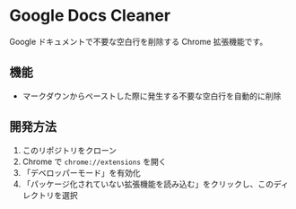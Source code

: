 # Google Docs Cleaner

Google ドキュメントで不要な空白行を削除する Chrome 拡張機能です。

## 機能
- マークダウンからペーストした際に発生する不要な空白行を自動的に削除

## 開発方法
1. このリポジトリをクローン
2. Chrome で `chrome://extensions` を開く
3. 「デベロッパーモード」を有効化
4. 「パッケージ化されていない拡張機能を読み込む」をクリックし、このディレクトリを選択
